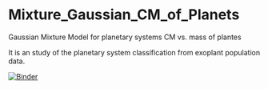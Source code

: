 # Mixture_Gaussian_CM_of_Planets
Gaussian Mixture Model for planetary systems CM vs. mass of plantes

It is an study of the planetary system classification from exoplant population data.   


[![Binder](https://mybinder.org/badge_logo.svg)](https://mybinder.org/v2/gh/ank91/Mixture_Gaussian_CM_of_Planets/blob/master/Clasification.ipynb/master)
